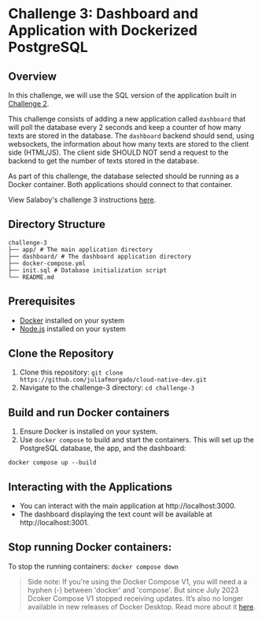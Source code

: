 # Challenge 3: Dashboard and Application with Dockerized PostgreSQL

## Overview
In this challenge, we will use the SQL version of the application built in [Challenge 2](https://github.com/juliafmorgado/cloudnative-dev/tree/main/challenge-2).

This challenge consists of adding a new application called `dashboard` that will poll the database every 2 seconds and keep a counter of how many texts are stored in the database. The `dashboard` backend should send, using websockets, the information about how many texts are stored to the client side (HTML/JS). The client side SHOULD NOT send a request to the backend to get the number of texts stored in the database.

As part of this challenge, the database selected should be running as a Docker container. Both applications should connect to that container.

View Salaboy's challenge 3 instructions [here](https://github.com/salaboy/cloud-native-dev/tree/main/3).

## Directory Structure

```
challenge-3
├── app/ # The main application directory
├── dashboard/ # The dashboard application directory
├── docker-compose.yml
├── init.sql # Database initialization script
└── README.md
```

## Prerequisites
- [Docker](https://docs.docker.com/get-docker/) installed on your system
- [Node.js](https://nodejs.org/) installed on your system

## Clone the Repository
1. Clone this repository: `git clone https://github.com/juliafmorgado/cloud-native-dev.git`
2. Navigate to the challenge-3 directory: `cd challenge-3`

## Build and run Docker containers
1. Ensure Docker is installed on your system.
2. Use `docker compose` to build and start the containers. This will set up the PostgreSQL database, the app, and the dashboard:

`docker compose up --build`

## Interacting with the Applications
- You can interact with the main application at http://localhost:3000.
- The dashboard displaying the text count will be available at http://localhost:3001.

## Stop running Docker containers:
To stop the running containers: `docker compose down`

> Side note: If you're using the Docker Compose V1, you will need a a hyphen (-) between 'docker' and 'compose'. But since July 2023 Dcoker Compose V1 stopped receiving updates. It’s also no longer available in new releases of Docker Desktop. Read more about it [here](https://docs.docker.com/compose/migrate/).